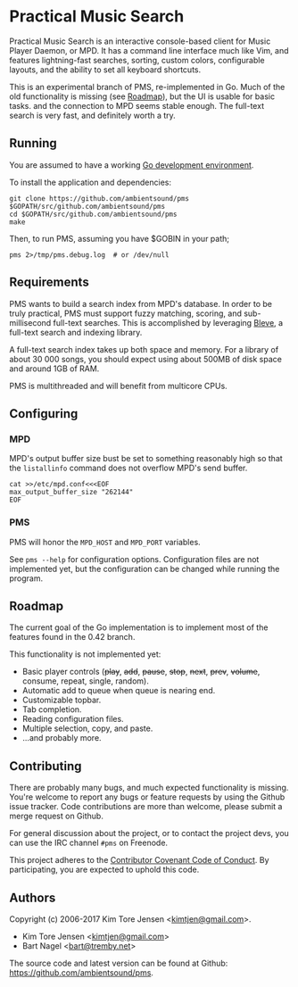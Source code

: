 # Practical Music Search

Practical Music Search is an interactive console-based client for Music Player Daemon, or MPD. It has a command line interface much like Vim, and features lightning-fast searches, sorting, custom colors, configurable layouts, and the ability to set all keyboard shortcuts.

This is an experimental branch of PMS, re-implemented in Go. Much of the old functionality is missing (see [Roadmap](#roadmap)), but the UI is usable for basic tasks. and the connection to MPD seems stable enough. The full-text search is very fast, and definitely worth a try.


## Running

You are assumed to have a working [Go development environment](https://golang.org/doc/install).

To install the application and dependencies:

```
git clone https://github.com/ambientsound/pms $GOPATH/src/github.com/ambientsound/pms
cd $GOPATH/src/github.com/ambientsound/pms
make
```

Then, to run PMS, assuming you have $GOBIN in your path;

```
pms 2>/tmp/pms.debug.log  # or /dev/null
```


## Requirements

PMS wants to build a search index from MPD's database. In order to be truly practical, PMS must support fuzzy matching, scoring, and sub-millisecond full-text searches. This is accomplished by leveraging [Bleve](https://github.com/blevesearch/bleve), a full-text search and indexing library.

A full-text search index takes up both space and memory. For a library of about 30 000 songs, you should expect using about 500MB of disk space and around 1GB of RAM.

PMS is multithreaded and will benefit from multicore CPUs.


## Configuring

### MPD

MPD's output buffer size bust be set to something reasonably high so that the `listallinfo` command does not overflow MPD's send buffer.

```
cat >>/etc/mpd.conf<<<EOF
max_output_buffer_size "262144"
EOF
```

### PMS

PMS will honor the `MPD_HOST` and `MPD_PORT` variables.

See `pms --help` for configuration options. Configuration files are not implemented yet, but the configuration can be changed while running the program.


## Roadmap

The current goal of the Go implementation is to implement most of the features found in the 0.42 branch.

This functionality is not implemented yet:

* Basic player controls (~~play~~, ~~add~~, ~~pause~~, ~~stop~~, ~~next~~, ~~prev~~, ~~volume~~, consume, repeat, single, random).
* Automatic add to queue when queue is nearing end.
* Customizable topbar.
* Tab completion.
* Reading configuration files.
* Multiple selection, copy, and paste.
* ...and probably more.


## Contributing

There are probably many bugs, and much expected functionality is missing. You're welcome to report any bugs or feature requests by using the Github issue tracker. Code contributions are more than welcome, please submit a merge request on Github.

For general discussion about the project, or to contact the project devs, you can use the IRC channel `#pms` on Freenode.

This project adheres to the [Contributor Covenant Code of Conduct](code_of_conduct.md). By participating, you are expected to uphold this code.


## Authors

Copyright (c) 2006-2017 Kim Tore Jensen <<kimtjen@gmail.com>>.

* Kim Tore Jensen <<kimtjen@gmail.com>>
* Bart Nagel <<bart@tremby.net>>

The source code and latest version can be found at Github:
<https://github.com/ambientsound/pms>.
